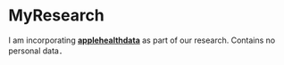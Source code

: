 # MyResearch
I am incorporating [**applehealthdata**](https://github.com/tdda/applehealthdata) as part of our research.
Contains no personal data．
